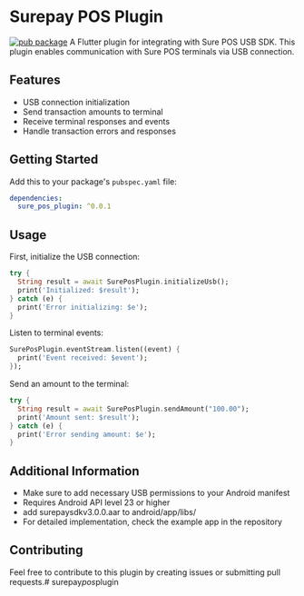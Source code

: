 # Surepay POS Plugin

[![pub package](https://img.shields.io/pub/v/custom_widgets_2.svg)](https://pub.dev/packages/surepay_pos_plugin)
A Flutter plugin for integrating with Sure POS USB SDK. This plugin enables communication with Sure POS terminals via USB connection.

## Features

* USB connection initialization
* Send transaction amounts to terminal
* Receive terminal responses and events
* Handle transaction errors and responses

## Getting Started

Add this to your package's `pubspec.yaml` file:

```yaml
dependencies:
  sure_pos_plugin: ^0.0.1
```

## Usage

First, initialize the USB connection:

```dart
try {
  String result = await SurePosPlugin.initializeUsb();
  print('Initialized: $result');
} catch (e) {
  print('Error initializing: $e');
}
```

Listen to terminal events:

```dart
SurePosPlugin.eventStream.listen((event) {
  print('Event received: $event');
});
```

Send an amount to the terminal:

```dart
try {
  String result = await SurePosPlugin.sendAmount("100.00");
  print('Amount sent: $result');
} catch (e) {
  print('Error sending amount: $e');
}
```

## Additional Information

* Make sure to add necessary USB permissions to your Android manifest
* Requires Android API level 23 or higher
* add surepaysdkv3.0.0.aar to android/app/libs/
* For detailed implementation, check the example app in the repository

## Contributing

Feel free to contribute to this plugin by creating issues or submitting pull requests.#   s u r e p a y _ p o s _ p l u g i n 
 
 